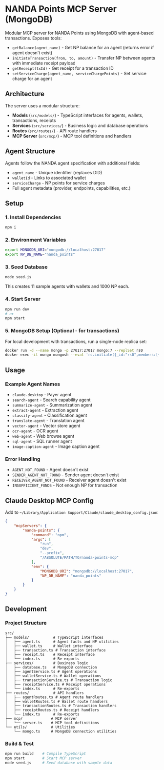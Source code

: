 # NANDA Points MCP Server (MongoDB)

Modular MCP server for NANDA Points using MongoDB with agent-based transactions. Exposes tools:

-   `getBalance(agent_name)` - Get NP balance for an agent (returns error if agent doesn't exist)
-   `initiateTransaction(from, to, amount)` - Transfer NP between agents with immediate receipt payload
-   `getReceipt(txId)` - Get receipt for a transaction ID
-   `setServiceCharge(agent_name, serviceChargePoints)` - Set service charge for an agent

## Architecture

The server uses a modular structure:

-   **Models** (`src/models/`) - TypeScript interfaces for agents, wallets, transactions, receipts
-   **Services** (`src/services/`) - Business logic and database operations
-   **Routes** (`src/routes/`) - API route handlers
-   **MCP Server** (`src/mcp/`) - MCP tool definitions and handlers

## Agent Structure

Agents follow the NANDA agent specification with additional fields:

-   `agent_name` - Unique identifier (replaces DID)
-   `walletId` - Links to associated wallet
-   `serviceCharge` - NP points for service charges
-   Full agent metadata (provider, endpoints, capabilities, etc.)

## Setup

### 1. Install Dependencies

```bash
npm i
```

### 2. Environment Variables

```bash
export MONGODB_URI="mongodb://localhost:27017"
export NP_DB_NAME="nanda_points"
```

### 3. Seed Database

```bash
node seed.js
```

This creates 11 sample agents with wallets and 1000 NP each.

### 4. Start Server

```bash
npm run dev
# or
npm start
```

### 5. MongoDB Setup (Optional - for transactions)

For local development with transactions, run a single-node replica set:

```bash
docker run -d --name mongo -p 27017:27017 mongo:7 --replSet rs0
docker exec -it mongo mongosh --eval 'rs.initiate({_id:"rs0",members:[{_id:0,host:"localhost:27017"}]})'
```

## Usage

### Example Agent Names

-   `claude-desktop` - Payer agent
-   `search-agent` - Search capability agent
-   `summarize-agent` - Summarization agent
-   `extract-agent` - Extraction agent
-   `classify-agent` - Classification agent
-   `translate-agent` - Translation agent
-   `vector-agent` - Vector store agent
-   `ocr-agent` - OCR agent
-   `web-agent` - Web browse agent
-   `sql-agent` - SQL runner agent
-   `image-caption-agent` - Image caption agent

### Error Handling

-   `AGENT_NOT_FOUND` - Agent doesn't exist
-   `SENDER_AGENT_NOT_FOUND` - Sender agent doesn't exist
-   `RECEIVER_AGENT_NOT_FOUND` - Receiver agent doesn't exist
-   `INSUFFICIENT_FUNDS` - Not enough NP for transaction

## Claude Desktop MCP Config

Add to `~/Library/Application Support/Claude/claude_desktop_config.json`:

```json
{
    "mcpServers": {
        "nanda-points": {
            "command": "npm",
            "args": [
                "run",
                "dev",
                "--prefix",
                "/ABSOLUTE/PATH/TO/nanda-points-mcp"
            ],
            "env": {
                "MONGODB_URI": "mongodb://localhost:27017",
                "NP_DB_NAME": "nanda_points"
            }
        }
    }
}
```

## Development

### Project Structure

```
src/
├── models/           # TypeScript interfaces
│   ├── agent.ts      # Agent facts and NP utilities
│   ├── wallet.ts     # Wallet interface
│   ├── transaction.ts # Transaction interface
│   ├── receipt.ts    # Receipt interface
│   └── index.ts      # Re-exports
├── services/         # Business logic
│   ├── database.ts   # MongoDB connection
│   ├── agentService.ts # Agent operations
│   ├── walletService.ts # Wallet operations
│   ├── transactionService.ts # Transaction logic
│   ├── receiptService.ts # Receipt operations
│   └── index.ts      # Re-exports
├── routes/           # API handlers
│   ├── agentRoutes.ts # Agent route handlers
│   ├── walletRoutes.ts # Wallet route handlers
│   ├── transactionRoutes.ts # Transaction handlers
│   ├── receiptRoutes.ts # Receipt handlers
│   └── index.ts      # Re-exports
├── mcp/             # MCP server
│   └── server.ts    # MCP tool definitions
└── utils/           # Utilities
    └── mongo.ts     # MongoDB connection utilities
```

### Build & Test

```bash
npm run build    # Compile TypeScript
npm start        # Start MCP server
node seed.js     # Seed database with sample data
```
